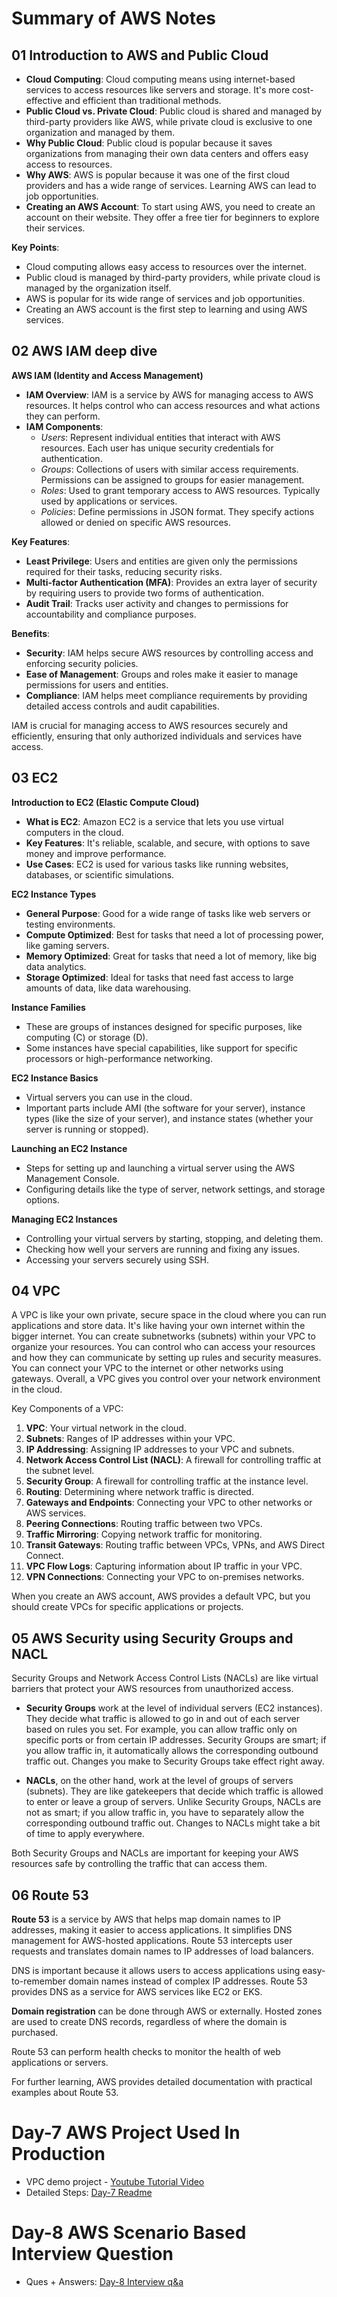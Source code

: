 # Summary of AWS Notes

## 01 Introduction to AWS and Public Cloud

- **Cloud Computing**: Cloud computing means using internet-based services to access resources like servers and storage. It's more cost-effective and efficient than traditional methods.
- **Public Cloud vs. Private Cloud**: Public cloud is shared and managed by third-party providers like AWS, while private cloud is exclusive to one organization and managed by them.
- **Why Public Cloud**: Public cloud is popular because it saves organizations from managing their own data centers and offers easy access to resources.
- **Why AWS**: AWS is popular because it was one of the first cloud providers and has a wide range of services. Learning AWS can lead to job opportunities.
- **Creating an AWS Account**: To start using AWS, you need to create an account on their website. They offer a free tier for beginners to explore their services.

**Key Points**:
- Cloud computing allows easy access to resources over the internet.
- Public cloud is managed by third-party providers, while private cloud is managed by the organization itself.
- AWS is popular for its wide range of services and job opportunities.
- Creating an AWS account is the first step to learning and using AWS services.

## 02 AWS IAM deep dive

**AWS IAM (Identity and Access Management)**

- **IAM Overview**: IAM is a service by AWS for managing access to AWS resources. It helps control who can access resources and what actions they can perform.
- **IAM Components**:
  - *Users*: Represent individual entities that interact with AWS resources. Each user has unique security credentials for authentication.
  - *Groups*: Collections of users with similar access requirements. Permissions can be assigned to groups for easier management.
  - *Roles*: Used to grant temporary access to AWS resources. Typically used by applications or services.
  - *Policies*: Define permissions in JSON format. They specify actions allowed or denied on specific AWS resources.

**Key Features**:
- **Least Privilege**: Users and entities are given only the permissions required for their tasks, reducing security risks.
- **Multi-factor Authentication (MFA)**: Provides an extra layer of security by requiring users to provide two forms of authentication.
- **Audit Trail**: Tracks user activity and changes to permissions for accountability and compliance purposes.

**Benefits**:
- **Security**: IAM helps secure AWS resources by controlling access and enforcing security policies.
- **Ease of Management**: Groups and roles make it easier to manage permissions for users and entities.
- **Compliance**: IAM helps meet compliance requirements by providing detailed access controls and audit capabilities.

IAM is crucial for managing access to AWS resources securely and efficiently, ensuring that only authorized individuals and services have access.


## 03 EC2

**Introduction to EC2 (Elastic Compute Cloud)**

- **What is EC2**: Amazon EC2 is a service that lets you use virtual computers in the cloud.
- **Key Features**: It's reliable, scalable, and secure, with options to save money and improve performance.
- **Use Cases**: EC2 is used for various tasks like running websites, databases, or scientific simulations.

**EC2 Instance Types**

- **General Purpose**: Good for a wide range of tasks like web servers or testing environments.
- **Compute Optimized**: Best for tasks that need a lot of processing power, like gaming servers.
- **Memory Optimized**: Great for tasks that need a lot of memory, like big data analytics.
- **Storage Optimized**: Ideal for tasks that need fast access to large amounts of data, like data warehousing.

**Instance Families**

- These are groups of instances designed for specific purposes, like computing (C) or storage (D).
- Some instances have special capabilities, like support for specific processors or high-performance networking.

**EC2 Instance Basics**

- Virtual servers you can use in the cloud.
- Important parts include AMI (the software for your server), instance types (like the size of your server), and instance states (whether your server is running or stopped).

**Launching an EC2 Instance**

- Steps for setting up and launching a virtual server using the AWS Management Console.
- Configuring details like the type of server, network settings, and storage options.

**Managing EC2 Instances**

- Controlling your virtual servers by starting, stopping, and deleting them.
- Checking how well your servers are running and fixing any issues.
- Accessing your servers securely using SSH.

## 04 VPC

A VPC is like your own private, secure space in the cloud where you can run applications and store data. It's like having your own internet within the bigger internet. You can create subnetworks (subnets) within your VPC to organize your resources. You can control who can access your resources and how they can communicate by setting up rules and security measures. You can connect your VPC to the internet or other networks using gateways. Overall, a VPC gives you control over your network environment in the cloud.

Key Components of a VPC:

1. **VPC**: Your virtual network in the cloud.
2. **Subnets**: Ranges of IP addresses within your VPC.
3. **IP Addressing**: Assigning IP addresses to your VPC and subnets.
4. **Network Access Control List (NACL)**: A firewall for controlling traffic at the subnet level.
5. **Security Group**: A firewall for controlling traffic at the instance level.
6. **Routing**: Determining where network traffic is directed.
7. **Gateways and Endpoints**: Connecting your VPC to other networks or AWS services.
8. **Peering Connections**: Routing traffic between two VPCs.
9. **Traffic Mirroring**: Copying network traffic for monitoring.
10. **Transit Gateways**: Routing traffic between VPCs, VPNs, and AWS Direct Connect.
11. **VPC Flow Logs**: Capturing information about IP traffic in your VPC.
12. **VPN Connections**: Connecting your VPC to on-premises networks.

When you create an AWS account, AWS provides a default VPC, but you should create VPCs for specific applications or projects.

## 05 AWS Security using Security Groups and NACL
Security Groups and Network Access Control Lists (NACLs) are like virtual barriers that protect your AWS resources from unauthorized access. 

- **Security Groups** work at the level of individual servers (EC2 instances). They decide what traffic is allowed to go in and out of each server based on rules you set. For example, you can allow traffic only on specific ports or from certain IP addresses. Security Groups are smart; if you allow traffic in, it automatically allows the corresponding outbound traffic out. Changes you make to Security Groups take effect right away.

- **NACLs**, on the other hand, work at the level of groups of servers (subnets). They are like gatekeepers that decide which traffic is allowed to enter or leave a group of servers. Unlike Security Groups, NACLs are not as smart; if you allow traffic in, you have to separately allow the corresponding outbound traffic out. Changes to NACLs might take a bit of time to apply everywhere.

Both Security Groups and NACLs are important for keeping your AWS resources safe by controlling the traffic that can access them.

## 06 Route 53

**Route 53** is a service by AWS that helps map domain names to IP addresses, making it easier to access applications. It simplifies DNS management for AWS-hosted applications. Route 53 intercepts user requests and translates domain names to IP addresses of load balancers.

DNS is important because it allows users to access applications using easy-to-remember domain names instead of complex IP addresses. Route 53 provides DNS as a service for AWS services like EC2 or EKS.

**Domain registration** can be done through AWS or externally. Hosted zones are used to create DNS records, regardless of where the domain is purchased.

Route 53 can perform health checks to monitor the health of web applications or servers.

For further learning, AWS provides detailed documentation with practical examples about Route 53.


# Day-7 AWS Project Used In Production
- VPC demo project - [Youtube Tutorial Video](https://youtu.be/FZPTL_kNvXc)
- Detailed Steps: [Day-7 Readme](https://github.com/bytesSculptor/aws-devops-zero-to-hero/blob/main/07-day/README.md)

# Day-8 AWS Scenario Based Interview Question

- Ques + Answers: [Day-8 Interview q&a](https://github.com/bytesSculptor/aws-devops-zero-to-hero/blob/main/08-day/Interview_q&a.md)